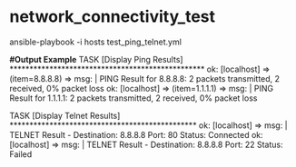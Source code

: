 # network_connectivity_test

ansible-playbook -i hosts test_ping_telnet.yml

**#Output Example**
TASK [Display Ping Results] *************************************************
ok: [localhost] => (item=8.8.8.8) =>
  msg: |
    PING Result for 8.8.8.8:
    2 packets transmitted, 2 received, 0% packet loss
ok: [localhost] => (item=1.1.1.1) =>
  msg: |
    PING Result for 1.1.1.1:
    2 packets transmitted, 2 received, 0% packet loss

TASK [Display Telnet Results] ***********************************************
ok: [localhost] =>
  msg: |
    TELNET Result - Destination: 8.8.8.8 Port: 80
    Status: Connected
ok: [localhost] =>
  msg: |
    TELNET Result - Destination: 8.8.8.8 Port: 22
    Status: Failed
